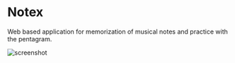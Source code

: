 # Notex
Web based application for memorization of musical notes and practice with the pentagram. 

![screenshot](https://user-images.githubusercontent.com/29918030/109431612-37c49080-79e6-11eb-9abb-ca5bcef2cd9c.png)
